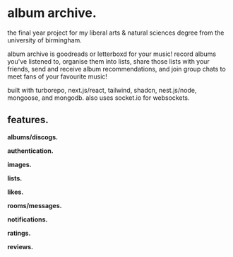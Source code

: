 # album archive.

the final year project for my liberal arts & natural sciences degree from the university of birmingham.

album archive is goodreads or letterboxd for your music! record albums you've listened to, organise them into lists, share those lists with your friends, send and receive album recommendations, and join group chats to meet fans of your favourite music!

built with turborepo, next.js/react, tailwind, shadcn, nest.js/node, mongoose, and mongodb. also uses socket.io for websockets. 

## features.

**albums/discogs.**

**authentication.**

**images.**

**lists.**

**likes.**

**rooms/messages.**

**notifications.**

**ratings.**

**reviews.**

